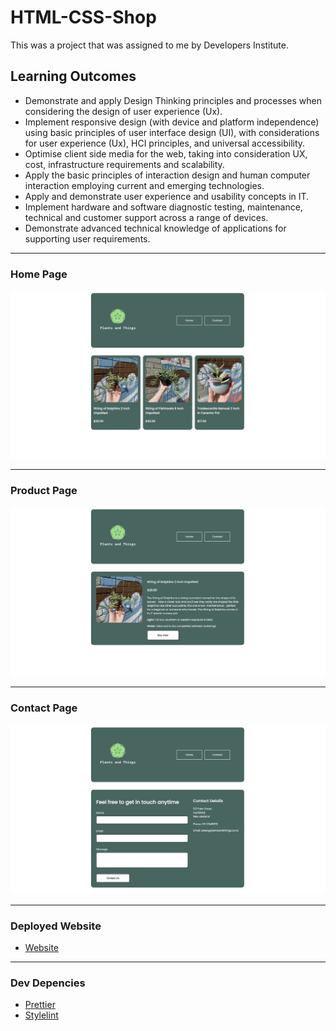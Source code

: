 # HTML-CSS-Shop 

This was a project that was assigned to me by Developers Institute.

## Learning Outcomes

- Demonstrate and apply Design Thinking principles and processes when considering the design of user experience (Ux).
- Implement responsive design (with device and platform independence) using basic principles of user interface design (UI), with considerations for user experience (Ux), HCI principles, and universal accessibility.
- Optimise client side media for the web, taking into consideration UX, cost, infrastructure requirements and scalability.
- Apply the basic principles of interaction design and human computer interaction employing current and emerging technologies.
- Apply and demonstrate user experience and usability concepts in IT.
- Implement hardware and software diagnostic testing, maintenance, technical and customer support across a range of devices.
- Demonstrate advanced technical knowledge of applications for supporting user requirements.
---
### Home Page
![alt text](./Screenshots/Home-Page.png)

---

### Product Page

![alt text](./Screenshots/Product-Page.png)

---

### Contact Page

![alt text](./Screenshots/Contact-Page.png)

--- 

### Deployed Website

- [Website](https://heuristic-banach-5a0a31.netlify.app/index.html)

---

### Dev Depencies

- [Prettier](https://prettier.io/docs/en/editors.html)
- [Stylelint](https://stylelint.io/)
